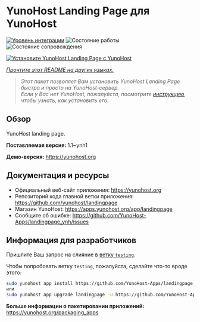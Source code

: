 <!--
Важно: этот README был автоматически сгенерирован <https://github.com/YunoHost/apps/tree/master/tools/readme_generator>
Он НЕ ДОЛЖЕН редактироваться вручную.
-->

# YunoHost Landing Page для YunoHost

[![Уровень интеграции](https://apps.yunohost.org/badge/integration/landingpage)](https://ci-apps.yunohost.org/ci/apps/landingpage/)
![Состояние работы](https://apps.yunohost.org/badge/state/landingpage)
![Состояние сопровождения](https://apps.yunohost.org/badge/maintained/landingpage)

[![Установите YunoHost Landing Page с YunoHost](https://install-app.yunohost.org/install-with-yunohost.svg)](https://install-app.yunohost.org/?app=landingpage)

*[Прочтите этот README на других языках.](./ALL_README.md)*

> *Этот пакет позволяет Вам установить YunoHost Landing Page быстро и просто на YunoHost-сервер.*  
> *Если у Вас нет YunoHost, пожалуйста, посмотрите [инструкцию](https://yunohost.org/install), чтобы узнать, как установить его.*

## Обзор

YunoHost landing page.

**Поставляемая версия:** 1.1~ynh1

**Демо-версия:** <https://yunohost.org>
## Документация и ресурсы

- Официальный веб-сайт приложения: <https://yunohost.org>
- Репозиторий кода главной ветки приложения: <https://github.com/yunohost/landingpage>
- Магазин YunoHost: <https://apps.yunohost.org/app/landingpage>
- Сообщите об ошибке: <https://github.com/YunoHost-Apps/landingpage_ynh/issues>

## Информация для разработчиков

Пришлите Ваш запрос на слияние в [ветку `testing`](https://github.com/YunoHost-Apps/landingpage_ynh/tree/testing).

Чтобы попробовать ветку `testing`, пожалуйста, сделайте что-то вроде этого:

```bash
sudo yunohost app install https://github.com/YunoHost-Apps/landingpage_ynh/tree/testing --debug
или
sudo yunohost app upgrade landingpage -u https://github.com/YunoHost-Apps/landingpage_ynh/tree/testing --debug
```

**Больше информации о пакетировании приложений:** <https://yunohost.org/packaging_apps>

